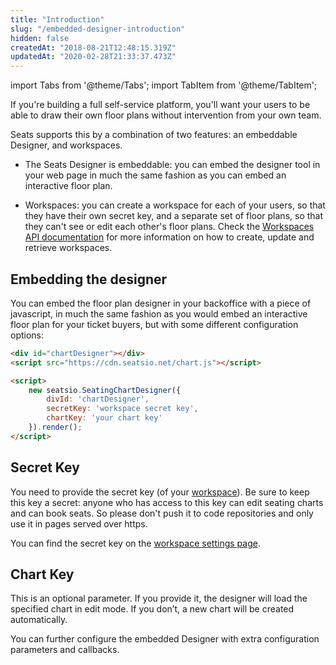 ```yaml
---
title: "Introduction"
slug: "/embedded-designer-introduction"
hidden: false
createdAt: "2018-08-21T12:48:15.319Z"
updatedAt: "2020-02-28T21:33:37.473Z"
---
```


import Tabs from '@theme/Tabs';
import TabItem from '@theme/TabItem';

If you're building a full self-service platform, you'll want your users to be able to draw their own floor plans without intervention from your own team.

Seats supports this by a combination of two features: an embeddable Designer, and workspaces.   

* The Seats Designer is embeddable: you can embed the designer tool in your web page in much the same fashion as you can embed an interactive floor plan. 

* Workspaces: you can create a workspace for each of your users, so that they have their own secret key, and a separate set of floor plans, so that they can't see or edit each other's floor plans. 
Check the [Workspaces API documentation](api-workspaces) for more information on how to create, update and retrieve workspaces. 
## Embedding the designer
You can embed the floor plan designer in your backoffice with a piece of javascript, in much the same fashion as you would embed an interactive floor plan for your ticket buyers, but with some different configuration options:
```html
<div id="chartDesigner"></div>
<script src="https://cdn.seatsio.net/chart.js"></script>

<script>
    new seatsio.SeatingChartDesigner({
        divId: 'chartDesigner',
        secretKey: 'workspace secret key',
        chartKey: 'your chart key'
    }).render();
</script>
```
## Secret Key
You need to provide the secret key (of your [workspace](api-workspaces)). Be sure to keep this key a secret: anyone who has access to this key can edit seating charts and can book seats. So please don't push it to code repositories and only use it in pages served over https.

You can find the secret key on the [workspace settings page](https://app.seats.io/workspace-settings).   

## Chart Key
This is an optional parameter. If you provide it, the designer will load the specified chart in edit mode. If you don’t, a new chart will be created automatically.

You can further configure the embedded Designer with extra configuration parameters and callbacks.
